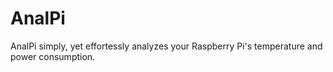 # AnalPi
AnalPi simply, yet effortessly 
analyzes your Raspberry Pi's temperature 
and power consumption.
